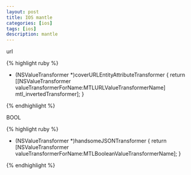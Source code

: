 ```yaml
---
layout: post
title: IOS mantle
categories: [ios]
tags: [ios]
description: mantle
---
```



url

{% highlight ruby %}

+ (NSValueTransformer *)coverURLEntityAttributeTransformer {
    return [[NSValueTransformer valueTransformerForName:MTLURLValueTransformerName] mtl_invertedTransformer];
}

{% endhighlight %}

BOOL

{% highlight ruby %}

+ (NSValueTransformer *)handsomeJSONTransformer {
    return [NSValueTransformer valueTransformerForName:MTLBooleanValueTransformerName];
}

{% endhighlight %}